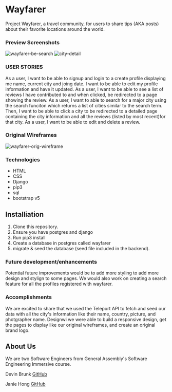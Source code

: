 # Wayfarer
Project Wayfarer, a travel community, for users to share tips (AKA posts) about their favorite locations around the world.

### Preview Screenshots
![wayfarer-be-search](https://user-images.githubusercontent.com/76925728/111923038-73d59900-8a5a-11eb-85cd-bfb12b5678be.jpg)
![city-detail](https://user-images.githubusercontent.com/76925728/111923016-5ef90580-8a5a-11eb-97ae-e1c092ccdf57.jpg)


### USER STORIES
As a user, I want to be able to signup and login to a create profile displaying me name, current city and joing date. I want to be able to edit my profile information and have it updated. 
As a user, I want to be able to see a list of reviews I have contributed to and when clicked, be redirected to a page showing the review. 
As a user, I want to able to search for a major city using the search funciton which returns a list of cities similar to the search term. Then, I want to be able to click a city to be redirected to a detailed page containing the city information and all the reviews (listed by most recent)for that city. 
As a user, I want to be able to edit and delete a review. 

### Original Wireframes
![wayfarer-orig-wireframe](https://user-images.githubusercontent.com/76925728/111921810-dc6d4780-8a53-11eb-87ce-5a7a323ca649.jpg)


### Technologies
* HTML
* CSS
* Django
* pip3
* sql
* bootstrap v5

## Installiation

1. Clone this repository.
2. Ensure you have postgres and django 
3. Run pip3 install
4. Create a database in postgres called wayfarer
5. migrate & seed the database (seed file included in the backend). 



### Future development/enhancements
Potential future improvements would be to add more styling to add more design and stylign to some pages. We would also work on creating a search feature for all the profiles registered with wayfarer.

### Accomplishments
We are excited to share that we used the Teleport API to fetch and seed our data with all the city's information like their name, country, picture, and photgrapher name. Designwi we were able to build a responsive design, get the pages to display like our original wireframes, and create an original brand logo.  


## About Us
We are two Software Engineers from General Assembly's Software Engineering Immersive course.

Devin Brunk [GitHub](https://github.com/DevinLB)

Janie Hong [GitHub](https://github.com/jamfurell)
